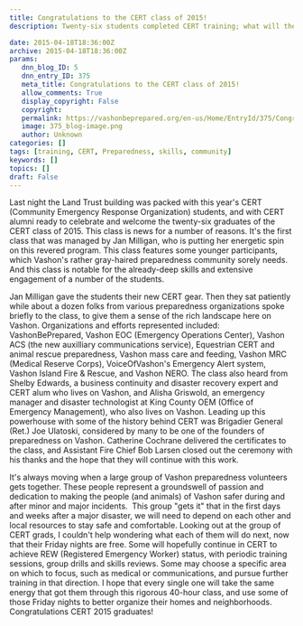 ```yaml
---
title: Congratulations to the CERT class of 2015!
description: Twenty-six students completed CERT training; what will they do next?
date: 2015-04-18T18:36:00Z
archive: 2015-04-18T18:36:00Z
params:
   dnn_blog_ID: 5
   dnn_entry_ID: 375
   meta_title: Congratulations to the CERT class of 2015!
   allow_comments: True
   display_copyright: False
   copyright: 
   permalink: https://vashonbeprepared.org/en-us/Home/EntryId/375/Congratulations-to-the-CERT-class-of-2015
   image: 375_blog-image.png
   author: Unknown
categories: []
tags: [training, CERT, Preparedness, skills, community]
keywords: []
topics: []
draft: False
---
```


<p>Last night the Land Trust building was packed with this year's CERT (Community Emergency Response Organization) students, and with CERT alumni ready to celebrate and welcome the twenty-six graduates of the CERT class of 2015. This class is news for a number of reasons. It's the first class that was managed by Jan Milligan, who is putting her energetic spin on this revered program. This class features some younger participants, which Vashon's rather gray-haired preparedness community sorely needs. And this class is notable for the already-deep skills and extensive engagement of a number of the students.</p>
<p>Jan Milligan gave the students their new CERT gear. Then they sat patiently while about a dozen folks from various preparedness organizations spoke briefly to the class, to give them a sense of the rich landscape here on Vashon. Organizations and efforts represented included: VashonBePrepared, Vashon EOC (Emergency Operations Center), Vashon ACS (the new auxilliary communications service), Equestrian CERT and animal rescue preparedness, Vashon mass care and feeding, Vashon MRC (Medical Reserve Corps), VoiceOfVashon's Emergency Alert system, Vashon Island Fire &amp; Rescue, and Vashon NERO. The class also heard from Shelby Edwards, a business continuity and disaster recovery expert and CERT alum who lives on Vashon, and Alisha Griswold, an emergency manager and disaster technologist at King County OEM (Office of Emergency Management), who also lives on Vashon. Leading up this powerhouse with some of the history behind CERT was Brigadier General (Ret.) Joe Ulatoski, considered by many to be one of the founders of preparedness on Vashon. Catherine Cochrane delivered the certificates to the class, and Assistant Fire Chief Bob Larsen closed out the ceremony with his thanks and the hope that they will continue with this work. </p>
<p>It's always moving when a large group of Vashon preparedness volunteers gets together. These people represent a groundswell of passion and dedication to making the people (and animals) of Vashon safer during and after minor and major incidents.&nbsp; This group "gets it" that  in the first days and weeks after a major disaster, we will need to depend on each other and local resources to stay safe and comfortable. Looking out at the group of CERT grads, I couldn't help wondering what each of them will do next, now that their Friday nights are free. Some will hopefully continue in CERT to achieve REW (Registered Emergency Worker) status, with periodic training sessions, group drills and skills reviews. Some may choose a specific area on which to focus, such as medical or communications, and pursue further training in that direction. I hope that every single one will take the same energy that got them through this rigorous 40-hour class, and use some of those Friday nights to better organize their homes and neighborhoods. Congratulations CERT 2015 graduates!</p>
<p>&nbsp;</p>
